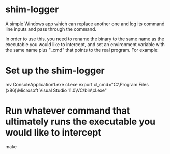 shim-logger
===========

A simple Windows app which can replace another one and log its command line inputs and pass through the command.

In order to use this, you need to rename the binary to the same name as the executable you would like to intercept, and set an environment variable with the same name plus "_cmd" that points to the real program.  For example:

# Set up the shim-logger
mv ConsoleApplication1.exe cl.exe
export cl_cmd="C:\\Program Files (x86)\\Microsoft Visual Studio 11.0\\VC\\bin\\cl.exe"
# Run whatever command that ultimately runs the executable you would like to intercept
make
